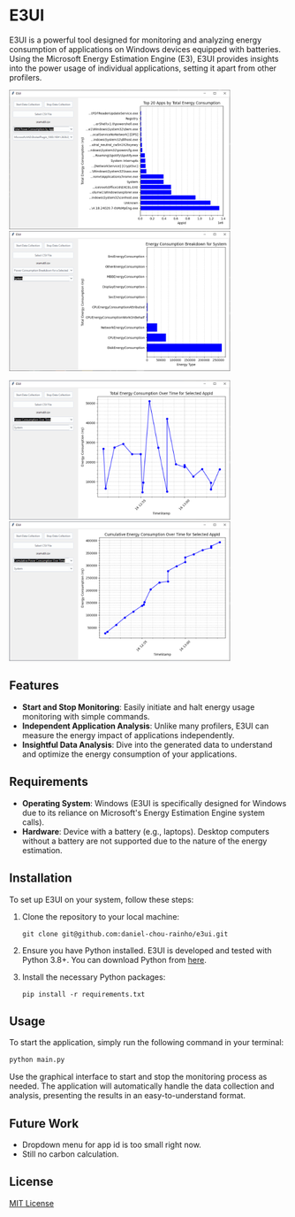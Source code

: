 # E3UI

E3UI is a powerful tool designed for monitoring and analyzing energy consumption of applications on Windows devices equipped with batteries. Using the Microsoft Energy Estimation Engine (E3), E3UI provides insights into the power usage of individual applications, setting it apart from other profilers.

<p float="left">
  <img src="media/total.png" width="400" />
  <img src="media/breakdown.png" width="400" /> 
</p>
<p float="left">
  <img src="media/timeline.png" width="400" />
  <img src="media/cumulative.png" width="400" />
</p>

## Features

- **Start and Stop Monitoring**: Easily initiate and halt energy usage monitoring with simple commands.
- **Independent Application Analysis**: Unlike many profilers, E3UI can measure the energy impact of applications independently.
- **Insightful Data Analysis**: Dive into the generated data to understand and optimize the energy consumption of your applications.

## Requirements

- **Operating System**: Windows (E3UI is specifically designed for Windows due to its reliance on Microsoft's Energy Estimation Engine system calls).
- **Hardware**: Device with a battery (e.g., laptops). Desktop computers without a battery are not supported due to the nature of the energy estimation.

## Installation

To set up E3UI on your system, follow these steps:

1. Clone the repository to your local machine:
   ```
   git clone git@github.com:daniel-chou-rainho/e3ui.git
   ```
2. Ensure you have Python installed. E3UI is developed and tested with Python 3.8+. You can download Python from [here](https://www.python.org/downloads/).

3. Install the necessary Python packages:
   ```
   pip install -r requirements.txt
   ```

## Usage

To start the application, simply run the following command in your terminal:

```python
python main.py
```

Use the graphical interface to start and stop the monitoring process as needed. The application will automatically handle the data collection and analysis, presenting the results in an easy-to-understand format.

## Future Work

* Dropdown menu for app id is too small right now.
* Still no carbon calculation.

## License

[MIT License](LICENSE)
